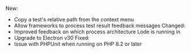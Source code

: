 New:
  - Copy a test's relative path from the context menu
  - Allow frameworks to process test result feedback messages
Changed:
  - Improved feedback on which process architecture Lode is running in
  - Upgrade to Electron v30
Fixed:
  - Issue with PHPUnit when running on PHP 8.2 or later
